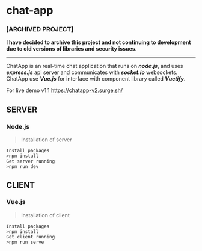 # chat-app
### [ARCHIVED PROJECT]
<b> I have decided to archive this project and not continuing to development due to old versions of libraries and security issues. </b>
<hr>

ChatApp is an real-time chat application that runs on _**node.js**_, and uses _**express.js**_ api server and communicates with _**socket.io**_ websockets.
ChatApp use _**Vue.js**_ for interface with component library called _**Vuetify**_.  

For live demo v1.1
https://chatapp-v2.surge.sh/

## SERVER
### Node.js
>Installation of server
```
Install packages
>npm install
Get server running
>npm run dev
```
## CLIENT
### Vue.js
>Installation of client
```
Install packages
>npm install
Get client running
>npm run serve
```

